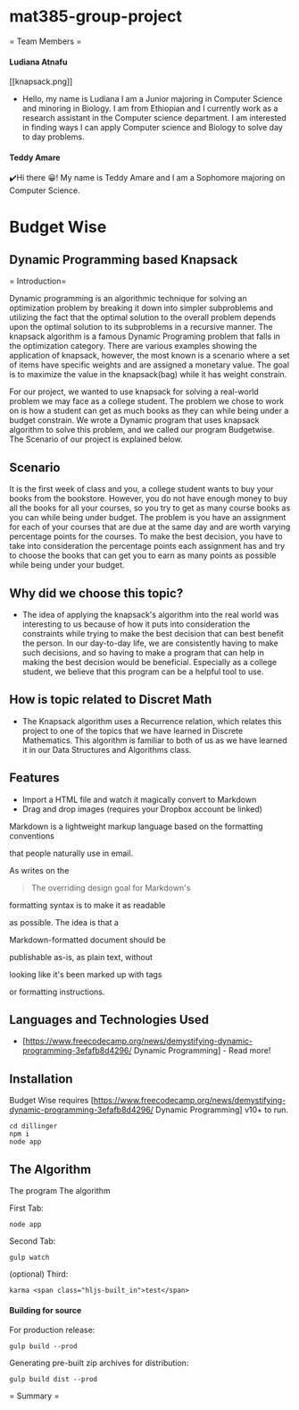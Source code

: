 # mat385-group-project
= Team Members =

#### Ludiana Atnafu

[[knapsack.png]]

* Hello, my name is Ludiana I am a Junior majoring in Computer Science and minoring in Biology. I am from Ethiopian and I currently work as a research assistant in the Computer science department. I am interested in finding ways I can apply Computer science and Biology to solve day to day problems.

#### Teddy Amare

✔️Hi there 😀! My name is Teddy Amare and I am a Sophomore majoring on Computer Science.

# Budget Wise

## Dynamic Programming based Knapsack

= Introduction=

Dynamic programming is an algorithmic technique for solving an optimization problem by breaking it down into simpler subproblems and utilizing the fact that the optimal solution to the overall problem depends upon the optimal solution to its subproblems in a recursive manner. The knapsack algorithm is a famous Dynamic Programing problem that falls in the optimization category. There are various examples showing the application of knapsack, however, the most known is a scenario where a set of items have specific weights and are assigned a monetary value. The goal is to maximize the value in the knapsack(bag) while it has weight constrain.

For our project, we wanted to use knapsack for solving a real-world problem we may face as a college student. The problem we chose to work on is how a student can get as much books as they can while being under a budget constrain. We wrote a Dynamic program that uses knapsack algorithm to solve this problem, and we called our program Budgetwise. The Scenario of our project is explained below.

## Scenario

It is the first week of class and you, a college student wants to buy your books from the bookstore. However, you do not have enough money to buy all the books for all your courses, so you try to get as many course books as you can while being under budget. The problem is you have an assignment for each of your courses that are due at the same day and are worth varying percentage points for the courses. To make the best decision, you have to take into consideration the percentage points each assignment has and try to choose the books that can get you to earn as many points as possible while being under your budget.

## Why did we choose this topic?

* The idea of applying the knapsack's algorithm into the real world was interesting to us because of how it puts into consideration the constraints while trying to make the best decision that can best benefit the person. In our day-to-day life, we are consistently having to make such decisions, and so having to make a program that can help in making the best decision would be beneficial. Especially as a college student, we believe that this program can be a helpful tool to use.

## How is topic related to Discret Math

* The Knapsack algorithm uses a Recurrence relation, which relates this project to one of the topics that we have learned in Discrete Mathematics. This algorithm is familiar to both of us as we have learned it in our Data Structures and Algorithms class.

## Features

* Import a HTML file and watch it magically convert to Markdown
* Drag and drop images (requires your Dropbox account be linked)

Markdown is a lightweight markup language based on the formatting conventions<br>

that people naturally use in email.<br>

As  writes on the

> The overriding design goal for Markdown's<br>

formatting syntax is to make it as readable<br>

as possible. The idea is that a<br>

Markdown-formatted document should be<br>

publishable as-is, as plain text, without<br>

looking like it's been marked up with tags<br>

or formatting instructions.

## Languages and Technologies Used

* [https://www.freecodecamp.org/news/demystifying-dynamic-programming-3efafb8d4296/ Dynamic Programming] - Read more!

## Installation

Budget Wise requires [https://www.freecodecamp.org/news/demystifying-dynamic-programming-3efafb8d4296/ Dynamic Programming] v10+ to run.

```
cd dillinger
npm i
node app
```

## The Algorithm
The program 
The algorithm 

First Tab:

```
node app
```

Second Tab:

```
gulp watch
```

(optional) Third:

```
karma <span class="hljs-built_in">test</span>
```

#### Building for source

For production release:

```
gulp build --prod
```

Generating pre-built zip archives for distribution:

```
gulp build dist --prod
```

= Summary =
